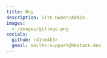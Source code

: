 ```yaml
---
title: Nny
description: Site Owner/Admin.
images: 
  - /images/gitlogo.png
socials:
  github: r41nm4k3r
  gmail: mailto:support@hbstack.dev
---
```

